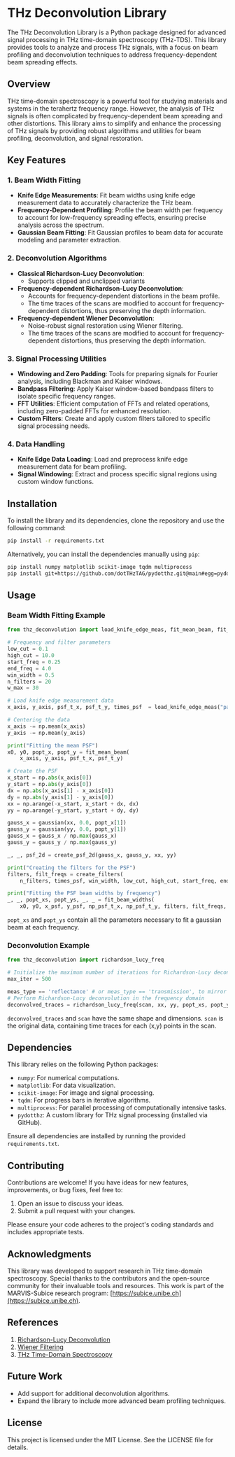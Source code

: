 # THz Deconvolution Library

The THz Deconvolution Library is a Python package designed for advanced signal processing in THz time-domain spectroscopy (THz-TDS). This library provides tools to analyze and process THz signals, with a focus on beam profiling and deconvolution techniques to address frequency-dependent beam spreading effects.

## Overview

THz time-domain spectroscopy is a powerful tool for studying materials and systems in the terahertz frequency range. However, the analysis of THz signals is often complicated by frequency-dependent beam spreading and other distortions. This library aims to simplify and enhance the processing of THz signals by providing robust algorithms and utilities for beam profiling, deconvolution, and signal restoration.

## Key Features

### 1. Beam Width Fitting

- **Knife Edge Measurements**: Fit beam widths using knife edge measurement data to accurately characterize the THz beam.
- **Frequency-Dependent Profiling**: Profile the beam width per frequency to account for low-frequency spreading effects, ensuring precise analysis across the spectrum.
- **Gaussian Beam Fitting**: Fit Gaussian profiles to beam data for accurate modeling and parameter extraction.

### 2. Deconvolution Algorithms

- **Classical Richardson-Lucy Deconvolution**:
  - Supports clipped and unclipped variants
- **Frequency-dependent Richardson-Lucy Deconvolution**:
  - Accounts for frequency-dependent distortions in the beam profile.
  - The time traces of the scans are modified to account for frequency-dependent distortions, thus preserving the depth information.
- **Frequency-dependent Wiener Deconvolution**:
  - Noise-robust signal restoration using Wiener filtering.
  - The time traces of the scans are modified to account for frequency-dependent distortions, thus preserving the depth information.

### 3. Signal Processing Utilities

- **Windowing and Zero Padding**: Tools for preparing signals for Fourier analysis, including Blackman and Kaiser windows.
- **Bandpass Filtering**: Apply Kaiser window-based bandpass filters to isolate specific frequency ranges.
- **FFT Utilities**: Efficient computation of FFTs and related operations, including zero-padded FFTs for enhanced resolution.
- **Custom Filters**: Create and apply custom filters tailored to specific signal processing needs.

### 4. Data Handling

- **Knife Edge Data Loading**: Load and preprocess knife edge measurement data for beam profiling.
- **Signal Windowing**: Extract and process specific signal regions using custom window functions.

## Installation

To install the library and its dependencies, clone the repository and use the following command:

```bash
pip install -r requirements.txt
```

Alternatively, you can install the dependencies manually using `pip`:

```bash
pip install numpy matplotlib scikit-image tqdm multiprocess
pip install git+https://github.com/dotTHzTAG/pydotthz.git@main#egg=pydotthz
```

## Usage

### Beam Width Fitting Example

```python
from thz_deconvolution import load_knife_edge_meas, fit_mean_beam, fit_beam_widths, create_psf_2d, create_filters

# Frequency and filter parameters
low_cut = 0.1
high_cut = 10.0
start_freq = 0.25
end_freq = 4.0
win_width = 0.5
n_filters = 20
w_max = 30

# Load knife edge measurement data
x_axis, y_axis, psf_t_x, psf_t_y, times_psf  = load_knife_edge_meas("path_to_measurement_file_x", "path_to_measurement_file_y")

# Centering the data
x_axis -= np.mean(x_axis)
y_axis -= np.mean(y_axis)

print("Fitting the mean PSF")
x0, y0, popt_x, popt_y = fit_mean_beam(
    x_axis, y_axis, psf_t_x, psf_t_y)

# Create the PSF
x_start = np.abs(x_axis[0])
y_start = np.abs(y_axis[0])
dx = np.abs(x_axis[1] - x_axis[0])
dy = np.abs(y_axis[1] - y_axis[0])
xx = np.arange(-x_start, x_start + dx, dx)
yy = np.arange(-y_start, y_start + dy, dy)

gauss_x = gaussian(xx, 0.0, popt_x[1])
gauss_y = gaussian(yy, 0.0, popt_y[1])
gauss_x = gauss_x / np.max(gauss_x)
gauss_y = gauss_y / np.max(gauss_y)

_, _, psf_2d = create_psf_2d(gauss_x, gauss_y, xx, yy)

print("Creating the filters for the PSF")
filters, filt_freqs = create_filters(
    n_filters, times_psf, win_width, low_cut, high_cut, start_freq, end_freq)

print("Fitting the PSF beam widths by frequency")
_, _, popt_xs, popt_ys, _, _ = fit_beam_widths(
    x0, y0, x_psf, y_psf, np_psf_t_x, np_psf_t_y, filters, filt_freqs, w_max)
```

`popt_xs` and `popt_ys` contain all the parameters necessary to fit a gaussian beam at each frequency.

### Deconvolution Example

```python
from thz_deconvolution import richardson_lucy_freq

# Initialize the maximum number of iterations for Richardson-Lucy deconvolution
max_iter = 500

meas_type == 'reflectance' # or meas_type == 'transmission', to mirror the PSF
# Perform Richardson-Lucy deconvolution in the frequency domain
deconvolved_traces = richardson_lucy_freq(scan, xx, yy, popt_xs, popt_ys, filters, filt_freqs, max_iter, scan_type=meas_type)
```

`deconvolved_traces` and `scan` have the same shape and dimensions. `scan` is the original data, containing time traces for each (x,y) points in the scan.

## Dependencies

This library relies on the following Python packages:

- `numpy`: For numerical computations.
- `matplotlib`: For data visualization.
- `scikit-image`: For image and signal processing.
- `tqdm`: For progress bars in iterative algorithms.
- `multiprocess`: For parallel processing of computationally intensive tasks.
- `pydotthz`: A custom library for THz signal processing (installed via GitHub).

Ensure all dependencies are installed by running the provided `requirements.txt`.

## Contributing

Contributions are welcome! If you have ideas for new features, improvements, or bug fixes, feel free to:

1. Open an issue to discuss your ideas.
2. Submit a pull request with your changes.

Please ensure your code adheres to the project's coding standards and includes appropriate tests.

## Acknowledgments

This library was developed to support research in THz time-domain spectroscopy. Special thanks to the contributors and the open-source community for their invaluable tools and resources. This work is part of the MARVIS-Subice research program: [https://subice.unibe.ch](https://subice.unibe.ch).

## References

1. [Richardson-Lucy Deconvolution](https://en.wikipedia.org/wiki/Richardson%E2%80%93Lucy_deconvolution)
2. [Wiener Filtering](https://en.wikipedia.org/wiki/Wiener_filter)
3. [THz Time-Domain Spectroscopy](https://en.wikipedia.org/wiki/Terahertz_time-domain_spectroscopy)

## Future Work

- Add support for additional deconvolution algorithms.
- Expand the library to include more advanced beam profiling techniques.

## License

This project is licensed under the MIT License. See the LICENSE file for details.

